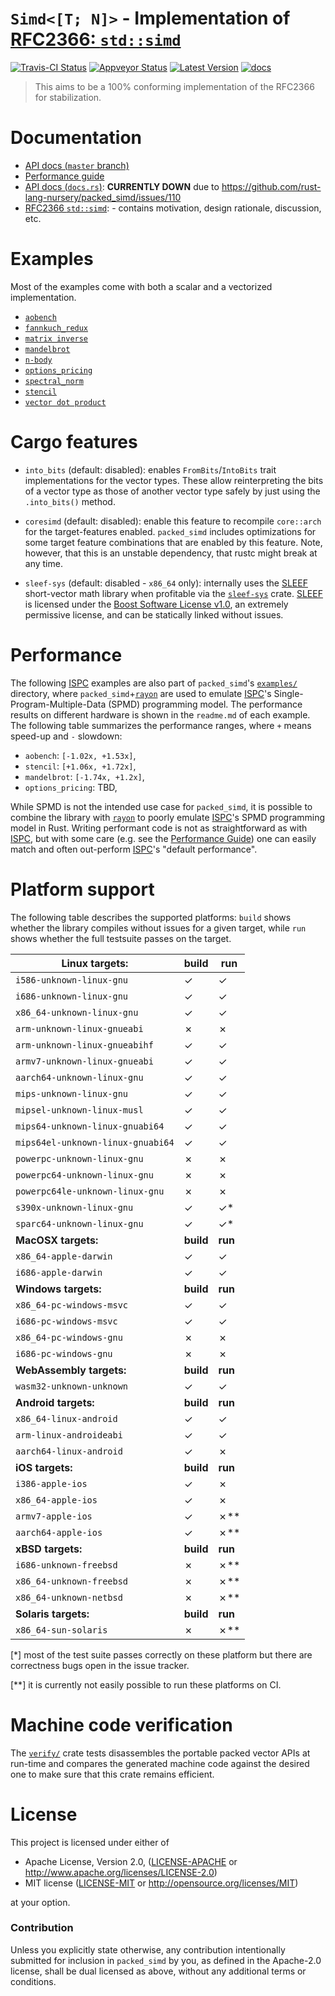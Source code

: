 # `Simd<[T; N]>` - Implementation of [RFC2366: `std::simd`][rfc2366]

[![Travis-CI Status]][travis] [![Appveyor Status]][appveyor] [![Latest Version]][crates.io] [![docs]][master_docs]

> This aims to be a 100% conforming implementation of the RFC2366 for stabilization.

# Documentation

* [API docs (`master` branch)][master_docs]
* [Performance guide][perf_guide]
* [API docs (`docs.rs`)][docs.rs]: **CURRENTLY DOWN** due to
  https://github.com/rust-lang-nursery/packed_simd/issues/110
* [RFC2366 `std::simd`][rfc2366]: - contains motivation, design rationale,
  discussion, etc.

# Examples

Most of the examples come with both a scalar and a vectorized implementation.

* [`aobench`](https://github.com/rust-lang-nursery/packed_simd/tree/master/examples/aobench)
* [`fannkuch_redux`](https://github.com/rust-lang-nursery/packed_simd/tree/master/examples/fannkuch_redux)
* [`matrix inverse`](https://github.com/rust-lang-nursery/packed_simd/tree/master/examples/matrix_inverse)
* [`mandelbrot`](https://github.com/rust-lang-nursery/packed_simd/tree/master/examples/mandelbrot)
* [`n-body`](https://github.com/rust-lang-nursery/packed_simd/tree/master/examples/nbody)
* [`options_pricing`](https://github.com/rust-lang-nursery/packed_simd/tree/master/examples/options_pricing)
* [`spectral_norm`](https://github.com/rust-lang-nursery/packed_simd/tree/master/examples/spectral_norm)
* [`stencil`](https://github.com/rust-lang-nursery/packed_simd/tree/master/examples/stencil)
* [`vector dot product`](https://github.com/rust-lang-nursery/packed_simd/tree/master/examples/dot_product)

# Cargo features

* `into_bits` (default: disabled): enables `FromBits`/`IntoBits` trait
  implementations for the vector types. These allow reinterpreting the bits of a
  vector type as those of another vector type safely by just using the
  `.into_bits()` method.
  
* `coresimd` (default: disabled): enable this feature to recompile `core::arch`
  for the target-features enabled. `packed_simd` includes optimizations for some
  target feature combinations that are enabled by this feature. Note, however, 
  that this is an unstable dependency, that rustc might break at any time.
  
* `sleef-sys` (default: disabled - `x86_64` only): internally uses the [SLEEF]
  short-vector math library when profitable via the [`sleef-sys`][sleef_sys]
  crate. [SLEEF] is licensed under the [Boost Software License
  v1.0][boost_license], an extremely permissive license, and can be statically
  linked without issues.

# Performance

The following [ISPC] examples are also part of `packed_simd`'s
[`examples/`](https://github.com/rust-lang-nursery/packed_simd/tree/master/examples/)
directory, where `packed_simd`+[`rayon`][rayon] are used to emulate [ISPC]'s
Single-Program-Multiple-Data (SPMD) programming model. The performance results
on different hardware is shown in the `readme.md` of each example. The following
table summarizes the performance ranges, where `+` means speed-up and `-`
slowdown:

* `aobench`: `[-1.02x, +1.53x]`,
* `stencil`: `[+1.06x, +1.72x]`,
* `mandelbrot`: `[-1.74x, +1.2x]`,
* `options_pricing`: TBD,

 While SPMD is not the intended use case for `packed_simd`, it is possible to
 combine the library with [`rayon`][rayon] to poorly emulate [ISPC]'s SPMD programming
 model in Rust. Writing performant code is not as straightforward as with
 [ISPC], but with some care (e.g. see the [Performance Guide][perf_guide]) one
 can easily match and often out-perform [ISPC]'s "default performance".

# Platform support

The following table describes the supported platforms: `build` shows whether the
library compiles without issues for a given target, while `run` shows whether
the full testsuite passes on the target.

| Linux targets:                    | build     | run     |
|-----------------------------------|-----------|---------|
| `i586-unknown-linux-gnu`          | ✓         | ✓       |
| `i686-unknown-linux-gnu`          | ✓         | ✓       |
| `x86_64-unknown-linux-gnu`        | ✓         | ✓       |
| `arm-unknown-linux-gnueabi`       | ✗         | ✗       |
| `arm-unknown-linux-gnueabihf`     | ✓         | ✓       |
| `armv7-unknown-linux-gnueabi`     | ✓         | ✓       |
| `aarch64-unknown-linux-gnu`       | ✓         | ✓       |
| `mips-unknown-linux-gnu`          | ✓         | ✓       |
| `mipsel-unknown-linux-musl`       | ✓         | ✓       |
| `mips64-unknown-linux-gnuabi64`   | ✓         | ✓       |
| `mips64el-unknown-linux-gnuabi64` | ✓         | ✓       |
| `powerpc-unknown-linux-gnu`       | ✗         | ✗       |
| `powerpc64-unknown-linux-gnu`     | ✗         | ✗       |
| `powerpc64le-unknown-linux-gnu`   | ✗         | ✗       |
| `s390x-unknown-linux-gnu`         | ✓         | ✓*      |
| `sparc64-unknown-linux-gnu`       | ✓         | ✓*      |
| **MacOSX targets:**               | **build** | **run** |
| `x86_64-apple-darwin`             | ✓         | ✓       |
| `i686-apple-darwin`               | ✓         | ✓       |
| **Windows targets:**              | **build** | **run** |
| `x86_64-pc-windows-msvc`          | ✓         | ✓       |
| `i686-pc-windows-msvc`            | ✓         | ✓       |
| `x86_64-pc-windows-gnu`           | ✗          | ✗        |
| `i686-pc-windows-gnu`             | ✗          | ✗        |
| **WebAssembly targets:**          | **build** | **run** |
| `wasm32-unknown-unknown`          | ✓         | ✓      |
| **Android targets:**              | **build** | **run** |
| `x86_64-linux-android`            | ✓         | ✓       |
| `arm-linux-androideabi`           | ✓         | ✓       |
| `aarch64-linux-android`           | ✓         | ✗       |
| **iOS targets:**                  | **build** | **run** |
| `i386-apple-ios`                  | ✓         | ✗       |
| `x86_64-apple-ios`                | ✓         | ✗       |
| `armv7-apple-ios`                 | ✓         | ✗**     |
| `aarch64-apple-ios`               | ✓         | ✗**     |
| **xBSD targets:**                 | **build** | **run** |
| `i686-unknown-freebsd`            | ✗         | ✗**     |
| `x86_64-unknown-freebsd`          | ✗         | ✗**     |
| `x86_64-unknown-netbsd`           | ✗         | ✗**     |
| **Solaris targets:**              | **build** | **run** |
| `x86_64-sun-solaris`              | ✗         | ✗**     |

[*] most of the test suite passes correctly on these platform but
there are correctness bugs open in the issue tracker.

[**] it is currently not easily possible to run these platforms on CI.


# Machine code verification

The
[`verify/`](https://github.com/rust-lang-nursery/packed_simd/tree/master/verify)
crate tests disassembles the portable packed vector APIs at run-time and
compares the generated machine code against the desired one to make sure that
this crate remains efficient.

# License

This project is licensed under either of

 * Apache License, Version 2.0, ([LICENSE-APACHE](LICENSE-APACHE) or
   http://www.apache.org/licenses/LICENSE-2.0)
 * MIT license ([LICENSE-MIT](LICENSE-MIT) or
   http://opensource.org/licenses/MIT)

at your option.

### Contribution

Unless you explicitly state otherwise, any contribution intentionally submitted
for inclusion in `packed_simd` by you, as defined in the Apache-2.0 license, shall be
dual licensed as above, without any additional terms or conditions.

[travis]: https://travis-ci.org/rust-lang-nursery/packed_simd
[Travis-CI Status]: https://travis-ci.org/rust-lang-nursery/packed_simd.svg?branch=master
[appveyor]: https://ci.appveyor.com/project/gnzlbg/packed-simd
[Appveyor Status]: https://ci.appveyor.com/api/projects/status/hd7v9dvr442hgdix?svg=true
[Latest Version]: https://img.shields.io/crates/v/packed_simd.svg
[crates.io]: https://crates.io/crates/packed_simd
[docs]: https://docs.rs/packed_simd/badge.svg
[docs.rs]: https://docs.rs/packed_simd/
[master_docs]: https://rust-lang-nursery.github.io/packed_simd/packed_simd/
[perf_guide]: https://rust-lang-nursery.github.io/packed_simd/perf-guide/
[rfc2366]: https://github.com/rust-lang/rfcs/pull/2366
[ISPC]: https://ispc.github.io/
[rayon]: https://crates.io/crates/rayon
[boost_license]: https://www.boost.org/LICENSE_1_0.txt
[SLEEF]: https://sleef.org/
[sleef_sys]: https://crates.io/crates/sleef-sys
